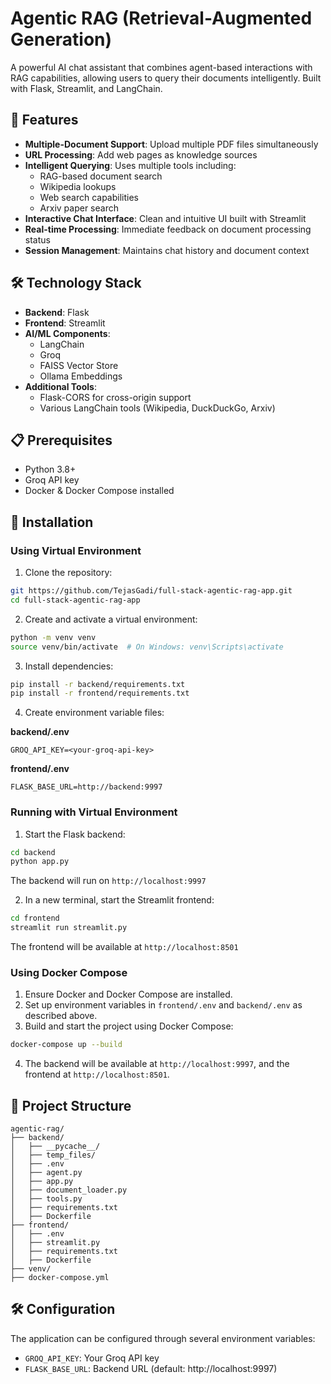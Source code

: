 # Agentic RAG (Retrieval-Augmented Generation)

A powerful AI chat assistant that combines agent-based interactions with RAG capabilities, allowing users to query their documents intelligently. Built with Flask, Streamlit, and LangChain.

## 🌟 Features

- **Multiple-Document Support**: Upload multiple PDF files simultaneously
- **URL Processing**: Add web pages as knowledge sources
- **Intelligent Querying**: Uses multiple tools including:
  - RAG-based document search
  - Wikipedia lookups
  - Web search capabilities
  - Arxiv paper search
- **Interactive Chat Interface**: Clean and intuitive UI built with Streamlit
- **Real-time Processing**: Immediate feedback on document processing status
- **Session Management**: Maintains chat history and document context

## 🛠️ Technology Stack

- **Backend**: Flask
- **Frontend**: Streamlit
- **AI/ML Components**:
  - LangChain
  - Groq
  - FAISS Vector Store
  - Ollama Embeddings
- **Additional Tools**:
  - Flask-CORS for cross-origin support
  - Various LangChain tools (Wikipedia, DuckDuckGo, Arxiv)

## 📋 Prerequisites

- Python 3.8+
- Groq API key
- Docker & Docker Compose installed

## 🚀 Installation

### Using Virtual Environment

1. Clone the repository:
```bash
git https://github.com/TejasGadi/full-stack-agentic-rag-app.git
cd full-stack-agentic-rag-app
```

2. Create and activate a virtual environment:
```bash
python -m venv venv
source venv/bin/activate  # On Windows: venv\Scripts\activate
```

3. Install dependencies:
```bash
pip install -r backend/requirements.txt
pip install -r frontend/requirements.txt
```

4. Create environment variable files:

**backend/.env**
```env
GROQ_API_KEY=<your-groq-api-key>
```

**frontend/.env**
```env
FLASK_BASE_URL=http://backend:9997
```

### Running with Virtual Environment

1. Start the Flask backend:
```bash
cd backend
python app.py
```
The backend will run on `http://localhost:9997`

2. In a new terminal, start the Streamlit frontend:
```bash
cd frontend
streamlit run streamlit.py
```
The frontend will be available at `http://localhost:8501`

### Using Docker Compose

1. Ensure Docker and Docker Compose are installed.
2. Set up environment variables in `frontend/.env` and `backend/.env` as described above.
3. Build and start the project using Docker Compose:
```bash
docker-compose up --build
```
4. The backend will be available at `http://localhost:9997`, and the frontend at `http://localhost:8501`.

## 📂 Project Structure

```
agentic-rag/
├── backend/
│   ├── __pycache__/
│   ├── temp_files/
│   ├── .env
│   ├── agent.py
│   ├── app.py
│   ├── document_loader.py
│   ├── tools.py
│   ├── requirements.txt
│   ├── Dockerfile
├── frontend/
│   ├── .env
│   ├── streamlit.py
│   ├── requirements.txt
│   ├── Dockerfile
├── venv/
├── docker-compose.yml
```

## 🛠️ Configuration

The application can be configured through several environment variables:

- `GROQ_API_KEY`: Your Groq API key
- `FLASK_BASE_URL`: Backend URL (default: http://localhost:9997)
